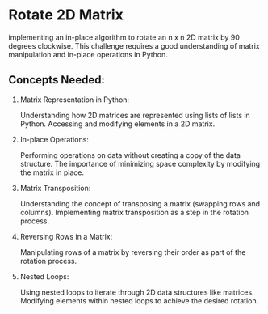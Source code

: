 # Rotate 2D Matrix

implementing an in-place algorithm to rotate an n x n 2D matrix by 90 degrees clockwise. This challenge requires a good understanding of matrix manipulation and in-place operations in Python.

## Concepts Needed:
1. Matrix Representation in Python:

    Understanding how 2D matrices are represented using lists of lists in Python.
Accessing and modifying elements in a 2D matrix.

2. In-place Operations:

    Performing operations on data without creating a copy of the data structure.
The importance of minimizing space complexity by modifying the matrix in place.

3. Matrix Transposition:

    Understanding the concept of transposing a matrix (swapping rows and columns).
Implementing matrix transposition as a step in the rotation process.

4. Reversing Rows in a Matrix:

    Manipulating rows of a matrix by reversing their order as part of the rotation process.

5. Nested Loops:

    Using nested loops to iterate through 2D data structures like matrices.
Modifying elements within nested loops to achieve the desired rotation.
